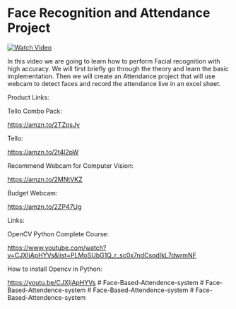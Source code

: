 # Face Recognition and Attendance Project

[![Watch Video](https://github.com/murtazahassan/Face-Recognition/blob/master/tumbnail.jpg)](https://youtu.be/sz25xxF_AVE)

In this video we are going to learn how to perform Facial recognition with high accuracy. We will first briefly go through the theory and learn the basic implementation. Then we will create an Attendance project that will use webcam to detect faces and record the attendance live in an excel sheet. 


Product Links:

Tello Combo Pack: 

https://amzn.to/2TZpsJy

Tello:

https://amzn.to/2t4l2pW 

Recommend Webcam for Computer Vision:

https://amzn.to/2MNtVKZ

Budget Webcam:

https://amzn.to/2ZP47Ug

Links:

OpenCV Python Complete Course:

https://www.youtube.com/watch?v=CJXIjApHYVs&list=PLMoSUbG1Q_r_sc0x7ndCsqdIkL7dwrmNF

How to install Opencv in Python:

https://youtu.be/CJXIjApHYVs
#   F a c e - B a s e d - A t t e n d e n c e - s y s t e m  
 #   F a c e - B a s e d - A t t e n d e n c e - s y s t e m  
 #   F a c e - B a s e d - A t t e n d e n c e - s y s t e m  
 #   F a c e - B a s e d - A t t e n d e n c e - s y s t e m  
 